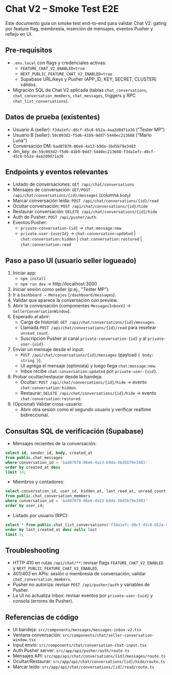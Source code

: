 # Chat V2 – Smoke Test E2E

Este documento guía un smoke test end-to-end para validar Chat V2: gating por feature flag, membresía, inserción de mensajes, eventos Pusher y reflejo en UI.

## Pre-requisitos
- `.env.local` con flags y credenciales activas:
  - `FEATURE_CHAT_V2_ENABLED=true`
  - `NEXT_PUBLIC_FEATURE_CHAT_V2_ENABLED=true`
  - Supabase URL/keys y Pusher (APP_ID, KEY, SECRET, CLUSTER) válidos.
- Migración SQL de Chat V2 aplicada (tablas `chat_conversations`, `chat_conversation_members`, `chat_messages`, triggers y RPC `chat_list_conversations`).

## Datos de prueba (existentes)
- Usuario A (seller): `f3da1efc-d8cf-45c8-b52a-4aa2d0d71a36` ("Tester MP")
- Usuario B (seller): `59c093d2-f5d6-41b9-9dd7-5440ec213688` ("Mario Luna")
- Conversación DM: `bad87870-06e6-4a13-b9da-3bd5b79e3483`
- dm_key: `dm:59c093d2-f5d6-41b9-9dd7-5440ec213688-f3da1efc-d8cf-45c8-b52a-4aa2d0d71a36`

## Endpoints y eventos relevantes
- Listado de conversaciones: `GET /api/chat/conversations`
- Mensajes de conversación: `GET/POST /api/chat/conversations/{id}/messages` (columna `body`)
- Marcar conversación leída: `POST /api/chat/conversations/{id}/read`
- Ocultar conversación: `POST /api/chat/conversations/{id}/hide`
- Restaurar conversación: `DELETE /api/chat/conversations/{id}/hide`
- Auth de Pusher: `POST /api/pusher/auth`
- Eventos Pusher:
  - `private-conversation-{id}` → `chat:message:new`
  - `private-user-{userId}` → `chat:conversation:updated` | `chat:conversation:hidden` | `chat:conversation:restored` | `chat:conversation:read`

## Paso a paso UI (usuario seller logueado)
1. Iniciar app:
   - `npm install`
   - `npm run dev` → http://localhost:3000
2. Iniciar sesión como seller (p.ej., "Tester MP").
3. Ir a `Dashboard → Mensajes` (`/dashboard/messages`).
4. Validar que aparece la conversación con preview.
5. Abrir la conversación (componentes `MessagesInboxV2` → `SellerConversationWindow`).
6. Esperado al abrir:
   - Carga de historial: `GET /api/chat/conversations/{id}/messages`.
   - Llamada `POST /api/chat/conversations/{id}/read` para resetear `unread_count`.
   - Suscripción Pusher al canal `private-conversation-{id}` y al `private-user-{uid}`.
7. Enviar un mensaje desde el input:
   - `POST /api/chat/conversations/{id}/messages` (payload `{ body: string }`).
   - UI agrega el mensaje (optimista) y luego llega `chat:message:new`.
   - Inbox recibe `chat:conversation:updated` por `private-user-{uid}`.
8. Probar ocultar/restaurar desde la bandeja:
   - Ocultar: `POST /api/chat/conversations/{id}/hide` → evento `chat:conversation:hidden`.
   - Restaurar: `DELETE /api/chat/conversations/{id}/hide` → evento `chat:conversation:restored`.
9. (Opcional) Validar cross-usuario:
   - Abrir otra sesión como el segundo usuario y verificar realtime bidireccional.

## Consultas SQL de verificación (Supabase)
- Mensajes recientes de la conversación:
```sql
select id, sender_id, body, created_at
from public.chat_messages
where conversation_id = 'bad87870-06e6-4a13-b9da-3bd5b79e3483'
order by created_at desc
limit 10;
```
- Miembros y contadores:
```sql
select conversation_id, user_id, hidden_at, last_read_at, unread_count
from public.chat_conversation_members
where conversation_id = 'bad87870-06e6-4a13-b9da-3bd5b79e3483'
order by user_id;
```
- Listado por usuario (RPC):
```sql
select * from public.chat_list_conversations('f3da1efc-d8cf-45c8-b52a-4aa2d0d71a36'::uuid, true)
order by last_created_at desc nulls last
limit 5;
```

## Troubleshooting
- HTTP 410 en rutas `/api/chat/**`: revisar flags `FEATURE_CHAT_V2_ENABLED` y `NEXT_PUBLIC_FEATURE_CHAT_V2_ENABLED`.
- 401/403 en APIs: sesión o membresía de conversación; validar `chat_conversation_members`.
- Pusher no autoriza: revisar `POST /api/pusher/auth` y variables de Pusher.
- La UI no actualiza inbox: revisar eventos por `private-user-{uid}` y consola (errores de Pusher).

## Referencias de código
- UI bandeja: `src/components/messages/messages-inbox-v2.tsx`
- Ventana conversación: `src/components/chat/seller-conversation-window.tsx`
- Input envío: `src/components/chat/conversation-chat-input.tsx`
- Auth Pusher server: `src/app/api/pusher/auth/route.ts`
- Mensajes API: `src/app/api/chat/conversations/[id]/messages/route.ts`
- Ocultar/Restaurar: `src/app/api/chat/conversations/[id]/hide/route.ts`
- Marcar leído: `src/app/api/chat/conversations/[id]/read/route.ts`
